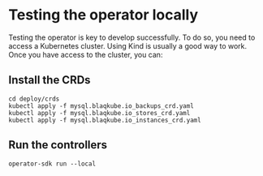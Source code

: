 # Testing the operator locally

Testing the operator is key to develop successfully. To do so, you need to
access a Kubernetes cluster. Using Kind is usually a good way to work. Once
you have access to the cluster, you can:

## Install the CRDs

```shell
cd deploy/crds
kubectl apply -f mysql.blaqkube.io_backups_crd.yaml
kubectl apply -f mysql.blaqkube.io_stores_crd.yaml
kubectl apply -f mysql.blaqkube.io_instances_crd.yaml
```

## Run the controllers

```shell
operator-sdk run --local
```

